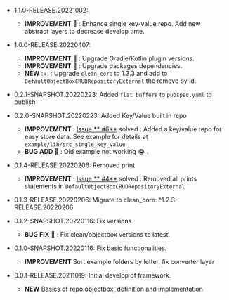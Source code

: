 * 1.1.0-RELEASE.20221002:
    * **IMPROVEMENT** :raised_hands: : Enhance single key-value repo. Add new abstract layers to
      decrease develop time.

* 1.0.0-RELEASE.20220407:
    * **IMPROVEMENT** :raised_hands: : Upgrade Gradle/Kotlin plugin versions.
    * **IMPROVEMENT** :raised_hands: : Upgrade packages dependencies.
    * **NEW** :+: : Upgrade `clean_core` to 1.3.3 and add
      to `DefaultObjectBoxCRUDRepositoryExternal` the remove by id.

* 0.2.1-SNAPSHOT.20220223: Added `flat_buffers` to `pubspec.yaml` to publish

* 0.2.0-SNAPSHOT.20220223: Added Key/Value built in repo
    * **IMPROVEMENT** : [Issue **
      #6**](https://github.com/JesusHdezWaterloo/clean_repo_objectbox/issues/6) solved : Added a
      key/value repo for easy store data. See example for details
      at `example/lib/src_single_key_value`
    * **BUG ADD** :bug: : Old example not working :sob: .

* 0.1.4-RELEASE.20220206: Removed print
    * **IMPROVEMENT** : [Issue **
      #4**](https://github.com/JesusHdezWaterloo/clean_repo_objectbox/issues/4) solved : Removed all
      prints statements in `DefaultObjectBoxCRUDRepositoryExternal`

* 0.1.3-RELEASE.20220206: Migrate to clean_core: ^1.2.3-RELEASE.20220206

* 0.1.2-SNAPSHOT.20220116: Fix versions
    * **BUG FIX** :bug: : Fix clean/objectbox versions to latest.

* 0.1.0-SNAPSHOT.20220116: Fix basic functionalities.
    * **IMPROVEMENT** Sort example folders by letter, fix converter layer

* 0.0.1-RELEASE.20211019: Initial develop of framework.
    * **NEW** Basics of repo.objectbox, definition and implementation